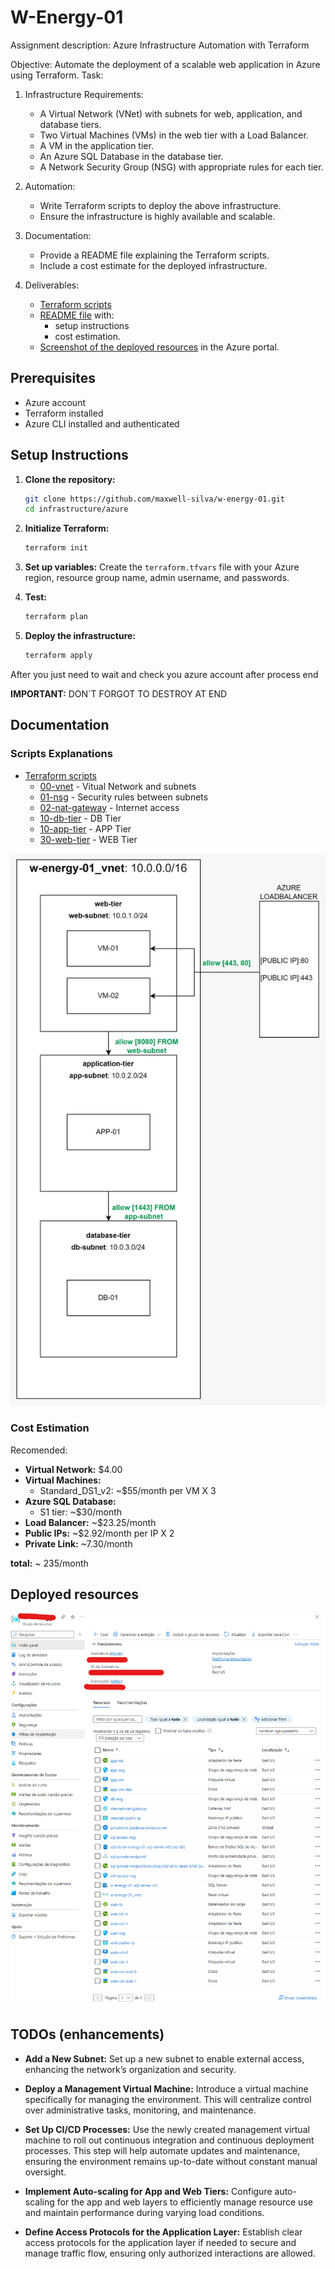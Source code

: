 # W-Energy-01

Assignment description: Azure Infrastructure Automation with Terraform

Objective: Automate the deployment of a scalable web application in Azure using Terraform.
Task:

1. Infrastructure Requirements:

   - A Virtual Network (VNet) with subnets for web, application, and database tiers.
   - Two Virtual Machines (VMs) in the web tier with a Load Balancer.
   - A VM in the application tier.
   - An Azure SQL Database in the database tier.
   - A Network Security Group (NSG) with appropriate rules for each tier.

2. Automation:

   - Write Terraform scripts to deploy the above infrastructure.
   - Ensure the infrastructure is highly available and scalable.

3. Documentation:

   - Provide a README file explaining the Terraform scripts.
   - Include a cost estimate for the deployed infrastructure.

4. Deliverables:
   - [Terraform scripts](./infrastructure/azure/)
   - [README file](./README.md) with:
     - setup instructions
     - cost estimation.
   - [Screenshot of the deployed resources](#deployed-resources) in the Azure portal.

## Prerequisites

- Azure account
- Terraform installed
- Azure CLI installed and authenticated

## Setup Instructions

1. **Clone the repository:**

   ```bash
   git clone https://github.com/maxwell-silva/w-energy-01.git
   cd infrastructure/azure
   ```

2. **Initialize Terraform:**

   ```bash
   terraform init
   ```

3. **Set up variables:**
   Create the `terraform.tfvars` file with your Azure region, resource group name, admin username, and passwords.

4. **Test:**

   ```bash
   terraform plan
   ```

5. **Deploy the infrastructure:**

   ```bash
   terraform apply
   ```

After you just need to wait and check you azure account after process end

**IMPORTANT:** DON`T FORGOT TO DESTROY AT END

## Documentation

### Scripts Explanations

- [Terraform scripts](./infrastructure/azure/)
  - [00-vnet](./infrastructure/azure/00-vnet/) - Vitual Network and subnets
  - [01-nsg](./infrastructure/azure/01-nsg/) - Security rules between subnets
  - [02-nat-gateway](./infrastructure/azure/02-nat-gateway/) - Internet access
  - [10-db-tier](./infrastructure/azure/10-db-tier/) - DB Tier
  - [10-app-tier](./infrastructure/azure/20-app-tier/) - APP Tier
  - [30-web-tier](./infrastructure/azure/30-web-tier/) - WEB Tier

![image](./imgs/img01.jpeg)

### Cost Estimation

Recomended:

- **Virtual Network:** $4.00
- **Virtual Machines:**
  - Standard_DS1_v2: ~$55/month per VM X 3
- **Azure SQL Database:**
  - S1 tier: ~$30/month
- **Load Balancer:** ~$23.25/month
- **Public IPs:** ~$2.92/month per IP X 2
- **Private Link:** ~7.30/month

**total:** ~ 235/month

## Deployed resources

![deployed-resources](./imgs/w-energy_group-resource.png)

## TODOs (enhancements)

- **Add a New Subnet:** Set up a new subnet to enable external access, enhancing the network’s organization and security.

- **Deploy a Management Virtual Machine:** Introduce a virtual machine specifically for managing the environment. This will centralize control over administrative tasks, monitoring, and maintenance.

- **Set Up CI/CD Processes:** Use the newly created management virtual machine to roll out continuous integration and continuous deployment processes. This step will help automate updates and maintenance, ensuring the environment remains up-to-date without constant manual oversight.

- **Implement Auto-scaling for App and Web Tiers:** Configure auto-scaling for the app and web layers to efficiently manage resource use and maintain performance during varying load conditions.

- **Define Access Protocols for the Application Layer:** Establish clear access protocols for the application layer if needed to secure and manage traffic flow, ensuring only authorized interactions are allowed.
